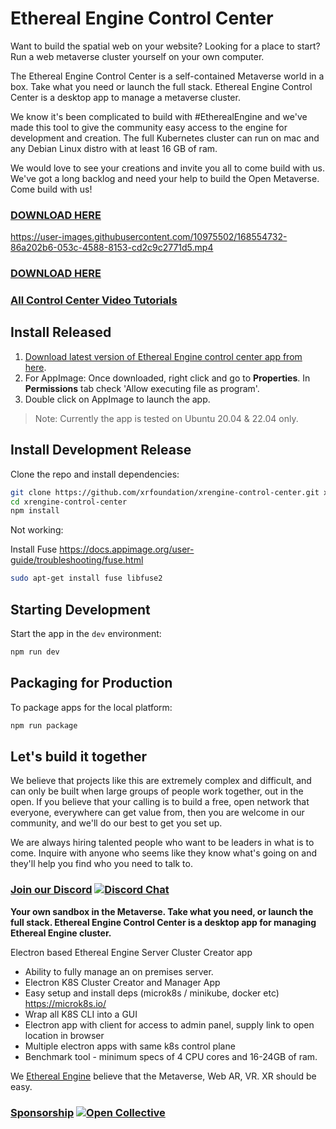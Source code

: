 # Ethereal Engine Control Center

Want to build the spatial web on your website? Looking for a place to start?  Run a web metaverse cluster yourself on your own computer. 

The Ethereal Engine Control Center is a self-contained Metaverse world in a box.  Take what you need or launch the full stack.  Ethereal Engine Control Center is a desktop app to manage a metaverse cluster.

We know it's been complicated to build with #EtherealEngine and we've made this tool to give the community easy access to the engine for development and creation. The full Kubernetes cluster can run on mac and any Debian Linux distro with at least 16 GB of ram.


We would love to see your creations and invite you all to come build with us.  We've got a long backlog and need your help to build the Open Metaverse.  Come build with us!

### [DOWNLOAD HERE](https://github.com/XRFoundation/XREngine-Control-Center/releases)

https://user-images.githubusercontent.com/10975502/168554732-86a202b6-053c-4588-8153-cd2c9c2771d5.mp4

### [DOWNLOAD HERE](https://github.com/XRFoundation/XREngine-Control-Center/releases)

### [All Control Center Video Tutorials](./TUTORIALS.md)

## Install Released

1. [Download latest version of Ethereal Engine control center app from here](https://github.com/XRFoundation/XREngine-Control-Center/releases).
2. For AppImage: Once downloaded, right click and go to **Properties**. In **Permissions** tab check 'Allow executing file as program'.
3. Double click on AppImage to launch the app.

> Note: Currently the app is tested on Ubuntu 20.04 & 22.04 only.

## Install Development Release

Clone the repo and install dependencies:

```bash
git clone https://github.com/xrfoundation/xrengine-control-center.git xrengine-control-center
cd xrengine-control-center
npm install
```

Not working: 

Install Fuse https://docs.appimage.org/user-guide/troubleshooting/fuse.html

```bash
sudo apt-get install fuse libfuse2
```

## Starting Development

Start the app in the `dev` environment:

```bash
npm run dev
```

## Packaging for Production

To package apps for the local platform:

```bash
npm run package
```

## Let's build it together

We believe that projects like this are extremely complex and difficult, and can only be built when large groups of people work together, out in the open. If you believe that your calling is to build a free, open network that everyone, everywhere can get value from, then you are welcome in our community, and we'll do our best to get you set up.

We are always hiring talented people who want to be leaders in what is to come. Inquire with anyone who seems like they know what's going on and they'll help you find who you need to talk to.

### [Join our Discord](https://discord.gg/xrf)  [![Discord Chat](https://img.shields.io/discord/692672143053422678.svg)](https://discord.gg/xrf)


**Your own sandbox in the Metaverse. Take what you need, or launch the full stack. 
Ethereal Engine Control Center is a desktop app for managing Ethereal Engine cluster.**

Electron based Ethereal Engine Server Cluster Creator app
- Ability to fully manage an on premises server.
- Electron K8S Cluster Creator and Manager App
- Easy setup and install deps (microk8s / minikube, docker etc) https://microk8s.io/ 
- Wrap all K8S CLI into a GUI
- Electron app with client for access to admin panel, supply link to open location in browser
- Multiple electron apps with same k8s control plane 
- Benchmark tool - minimum specs of 4 CPU cores and 16-24GB of ram.


We [Ethereal Engine](https://github.com/xrfoundation) believe that the Metaverse, Web AR, VR. XR should be easy.

### [Sponsorship](https://opencollective.com/etherealengine) [![Open Collective](https://opencollective.com/etherealengine/tiers/badge.svg)](https://opencollective.com/etherealengine)
